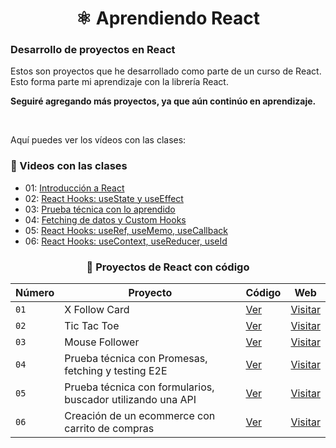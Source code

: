 <div align='center'>

# ⚛️ Aprendiendo React

</div>

### Desarrollo de proyectos en React

Estos son proyectos que he desarrollado como parte de un curso de React. Esto forma parte mi aprendizaje con la librería React.

**Seguiré agregando más proyectos, ya que aún continúo en aprendizaje.**

<br>

Aquí puedes ver los vídeos con las clases:

### 🎥 Videos con las clases

- 01: [Introducción a React](https://www.youtube.com/watch?v=7iobxzd_2wY)
- 02: [React Hooks: useState y useEffect](https://www.youtube.com/watch?v=qkzcjwnueLA&feature=youtu.be)
- 03: [Prueba técnica con lo aprendido](https://www.youtube.com/watch?v=XYpadB4VadY&feature=youtu.be)
- 04: [Fetching de datos y Custom Hooks](https://youtu.be/x-LcbVw99o8)
- 05: [React Hooks: useRef, useMemo, useCallback](https://youtu.be/GOEiMwDJ3lc)
- 06: [React Hooks: useContext, useReducer, useId](https://www.youtube.com/watch?v=B9tDYAZZxcE)

<div align='center'>

### 🍂 Proyectos de React con código

| Número | Proyecto                                                    | Código                             | Web                                                    |
| ------ | ----------------------------------------------------------- | ---------------------------------- | ------------------------------------------------------ |
| `01`   | X Follow Card                                               | [Ver](01-x-follow-card/)           | [Visitar](https://x-follow-card-abraham.netlify.app/)  |
| `02`   | Tic Tac Toe                                                 | [Ver](02-tic-tac-toe/)             | [Visitar](https://tic-tac-toe-abraham.netlify.app/)    |
| `03`   | Mouse Follower                                              | [Ver](03-mouse-follower)           | [Visitar](https://mouse-follower-abraham.netlify.app/) |
| `04`   | Prueba técnica con Promesas, fetching y testing E2E         | [Ver](04-react-prueba-tecnica)     | [Visitar](https://prueba-tecnica-abraham.netlify.app/) |
| `05`   | Prueba técnica con formularios, buscador utilizando una API | [Ver](05-react-buscador-peliculas) | [Visitar](https://movies-search-abraham.netlify.app/)  |
| `06`   | Creación de un ecommerce con carrito de compras             | [Ver](06-shopping-cart)            | [Visitar](https://shopping-cart-abraham.netlify.app/)  |

</div>
